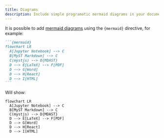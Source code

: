 ```yaml
---
title: Diagrams
description: Include simple programatic mermaid diagrams in your documents.
---
```


It is possible to add [mermaid diagrams](https://mermaid-js.github.io/mermaid) using the `{mermaid}` directive, for example:

````md
```{mermaid}
flowchart LR
  A[Jupyter Notebook] --> C
  B[MyST Markdown] --> C
  C(mystjs) --> D{MDAST}
  D --> E[LaTeX] --> F[PDF]
  D --> G[Word]
  D --> H[React]
  D --> I[HTML]
```
````

Will show:

```{mermaid}
flowchart LR
  A[Jupyter Notebook] --> C
  B[MyST Markdown] --> C
  C(mystjs) --> D{MDAST}
  D --> E[LaTeX] --> F[PDF]
  D --> G[Word]
  D --> H[React]
  D --> I[HTML]
```
